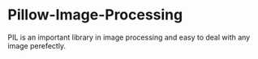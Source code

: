 # Pillow-Image-Processing
PIL is an important library in image processing and easy to deal with any image perefectly.
